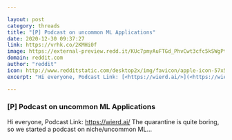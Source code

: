 ```yaml
---

layout: post
category: threads
title: "[P] Podcast on uncommon ML Applications"
date: 2020-12-30 09:37:27
link: https://vrhk.co/2KMHi0f
image: https://external-preview.redd.it/KUc7pmyAuFTGd_PhvCwt3cfc5kSWgPt8zLOVLvT50Mk.jpg?width=1200&height=628.272251309&auto=webp&crop=1200:628.272251309,smart&s=dbf294335f6e4b53eea6e9545e9b81abf8f5b36e
domain: reddit.com
author: "reddit"
icon: http://www.redditstatic.com/desktop2x/img/favicon/apple-icon-57x57.png
excerpt: "Hi everyone, Podcast Link: [<https://wierd.ai/>](<https://wierd.ai/>) The quarantine is quite boring, so we started a podcast on niche/uncommon ML..."

---
```


### [P] Podcast on uncommon ML Applications

Hi everyone, Podcast Link: [<https://wierd.ai/>](<https://wierd.ai/>) The quarantine is quite boring, so we started a podcast on niche/uncommon ML...
